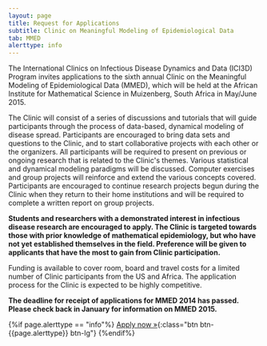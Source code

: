 ```yaml
---
layout: page
title: Request for Applications
subtitle: Clinic on Meaningful Modeling of Epidemiological Data
tab: MMED
alerttype: info
---
```

The International Clinics on Infectious Disease Dynamics and Data (ICI3D) Program invites applications to the sixth annual Clinic on the Meaningful Modeling of Epidemiological Data (MMED), which will be held at the African Institute for Mathematical Science in Muizenberg, South Africa in May/June 2015.

The Clinic will consist of a series of discussions and tutorials that will guide participants through the process of data-based, dynamical modeling of disease spread. Participants are encouraged to bring data sets and questions to the Clinic, and to start collaborative projects with each other or the organizers. All participants will be required to present on previous or ongoing research that is related to the Clinic's themes. Various statistical and dynamical modeling paradigms will be discussed. Computer exercises and group projects will reinforce and extend the various concepts covered. Participants are encouraged to continue research projects begun during the Clinic when they return to their home institutions and will be required to complete a written report on group projects.

**Students and researchers with a demonstrated interest in infectious disease research are encouraged to apply. The Clinic is targeted towards those with prior knowledge of mathematical epidemiology, but who have not yet established themselves in the field. Preference will be given to applicants that have the most to gain from Clinic participation.**

Funding is available to cover room, board and travel costs for a limited number of Clinic participants from the US and Africa. The application process for the Clinic is expected to be highly competitive.

**The deadline for receipt of applications for MMED 2014 has passed. Please check back in January for information on MMED 2015.**


{%if page.alerttype == "info"%}
[Apply now »](http://epi.ufl.edu/ici3d/mmed-application-form/ "Application Form"){:class="btn btn-{{page.alerttype}} btn-lg"}
{%endif%}

